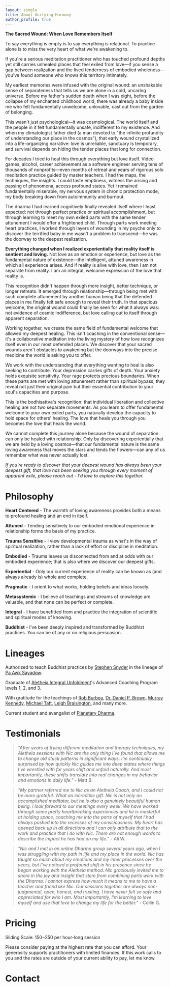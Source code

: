 ```yaml
---
layout: single
title: About Unifying Harmony
author_profile: true
---
```


**The Sacred Wound: When Love Remembers Itself**

To say everything is empty is to say everything is relational. To practice alone is to miss the very heart of what we're awakening to.

If you're a serious meditation practitioner who has touched profound depths yet still carries unhealed places that feel exiled from love—if you sense a gap between realization and the lived tenderness of embodied wholeness—you've found someone who knows this territory intimately.

My earliest memories were infused with the original wound: an unshakable sense of separateness that tells us we are alone in a cold, uncaring universe. Before my father's sudden death when I was eight, before the collapse of my enchanted childhood world, there was already a baby inside me who felt fundamentally unwelcome, unlovable, cast out from the garden of belonging.

This wasn't just psychological—it was cosmological. The world itself and the people in it felt fundamentally unsafe, indifferent to my existence. And when my climatologist father died (a man devoted to "the infinite profundity of understanding our place in the cosmos"), that early wound crystallized into a life-organizing narrative: love is unreliable, sanctuary is temporary, and survival depends on hiding the tender places that long for connection.

For decades I tried to heal this through everything but love itself. Video games, alcohol, career achievement as a software engineer serving tens of thousands of nonprofits—even months of retreat and years of rigorous solo meditation practice guided by master teachers. I had the maps, the techniques, the insights. I could taste emptiness, witness the arising and passing of phenomena, access profound states. Yet I remained fundamentally miserable, my nervous system in chronic protection mode, my body breaking down from autoimmunity and burnout.

The dharma I had learned cognitively finally revealed itself where I least expected: not through perfect practice or spiritual accomplishment, but through learning to meet my own exiled parts with the same tender attunement I would offer a frightened child. Through parts work meeting heart practices, I worked through layers of wounding in my psyche only to discover the terrified baby in me wasn't a problem to transcend—he was the doorway to the deepest realization.

**Everything changed when I realized experientially that reality itself is sentient and loving.** Not love as an emotion or experience, but love as the fundamental nature of existence—the intelligent, attuned awareness in which all experience arises. And if reality is alive with love, then I am not separate from reality. I am an integral, welcome expression of the love that reality is.

This recognition didn't happen through more insight, better technique, or longer retreats. It emerged through relationship—through being met with such complete attunement by another human being that the defended places in me finally felt safe enough to reveal their truth. In that spacious welcome, the original wound could finally be seen for what it always was: not evidence of cosmic indifference, but love calling out to itself through apparent separation.

Working together, we create the same field of fundamental welcome that allowed my deepest healing. This isn't coaching in the conventional sense—it's a collaborative meditation into the living mystery of how love recognizes itself even in our most defended places. We discover that your sacred wounds aren't obstacles to awakening but the doorways into the precise medicine the world is asking you to offer.

We work with the understanding that everything wanting to heal is also seeking to contribute. Your depression carries gifts of depth. Your anxiety holds exquisite sensitivity. Your rage protects precious boundaries. When these parts are met with loving attunement rather than spiritual bypass, they reveal not just their original pain but their essential contribution to your soul's capacities and purpose.

This is the bodhisattva's recognition: that individual liberation and collective healing are not two separate movements. As you learn to offer fundamental welcome to your own exiled parts, you naturally develop the capacity to hold space for others' healing. The love that heals you through you becomes the love that heals the world.

We cannot complete this journey alone because the wound of separation can only be healed with relationship. Only by discovering experientially that we are held by a loving cosmos—that our fundamental nature is the same loving awareness that moves the stars and tends the flowers—can any of us remember what was never actually lost.

_If you're ready to discover that your deepest wound has always been your deepest gift, that love has been seeking you through every moment of apparent exile, please reach out - I'd love to explore this together._

# Philosophy

**Heart Centered** - The warmth of loving awareness provides both a means to profound healing and an end in itself.

**Attuned** - Tending sensitively to our embodied emotional experience in relationship forms the basis of my practice.

**Trauma Sensitive** - I view developmental trauma as what's in the way of spiritual realization, rather than a lack of effort or discipline in meditation.

**Embodied** - Trauma leaves us disconnected from and at odds with our embodied experience; that is also where we discover our deepest gifts.

**Experiential** - Only our current experience of reality can be known as (and always already is) whole and complete.

**Pragmatic** - I orient to what works, holding beliefs and ideas loosely.

**Metasystemic** - I believe all teachings and streams of knowledge are valuable, and that none can be perfect or complete.

**Integral** - I have benefitted from and practice the integration of scientific and spiritual modes of knowing.

**Buddhist** - I’ve been deeply inspired and transformed by Buddhist practices. You can be of any or no religious persuasion.

# Lineages

Authorized to teach Buddhist practices by [Stephen Snyder](https://awakeningdharma.org) in the lineage of [Pa Awk Sayadow](https://www.paaukforestmonastery.org/about-us).

Graduate of [Aletheia Integral Unfoldment](https://integralunfoldment.com/)'s Advanced Coaching Program levels 1, 2, and 3.

With gratitude for the teachings of [Rob Burbea](https://hermesamara.org/), [Dr. Daniel P. Brown](https://www.drdanielpbrown.com/), [Murray Kennedy](https://murintensive.com/), [Michael Taft](https://deconstructingyourself.com/), [Leigh Braisington](http://leighb.com/), and many more.

Current student and evangalist of [Planetary Dharma](https://www.planetarydharma.com/).

# Testimonials

> _"After years of trying different meditation and therapy techniques, my Aletheia sessions with Nic are the only thing I’ve found that allows me to change old stuck patterns in significant ways. I’m continually surprised by how quickly Nic guides me into deep states where things I’ve wrestled with for years shift and unfold naturally. And most importantly, these shifts translate into real changes in my behavior and emotions in daily life."_ \- Matt B.

> _“My partner referred me to Nic as an Aletheia Coach, and I could not be more grateful. What an incredible gift. Nic is not only an accomplished meditator, but he is also a genuinely beautiful human being. I look forward to our meetings every week. We have worked through some pretty heartbreaking experiences and he is masterful at holding space, coaching me into the parts of myself that I had always pushed into the recesses of my consciousness. My heart has opened back up in all directions and I can only attribute that to the work and practice that I do with Nic. There are not enough words to describe the impact he has had on my life.”_ \- Ali W.

> _"Nic and I met in an online Dharma group several years ago, when I was struggling with my path in life and my place in the world. Nic has taught so much about my emotions and my inner processes over the years, but I've noticed a profound shift in his presence since he began working with the Aletheia method. Nic graciously invited me to share in the joy and insight that stem from combining parts work with the Dharma. I cannot express how much it means to me to have a teacher and friend like Nic. Our sessions together are always non-judgmental, open, honest, and trusting. I have never felt so safe and appreciated for who I am. Most importantly, I'm learning to love myself and use that love to change my life for the better."_ \- Collin G.

# Pricing

Sliding Scale: $150-$250 per hour-long session

Please consider paying at the highest rate that you can afford. Your generosity supports practitioners with limited finances.
If this work calls to you and the rates are outside of your current ability to pay, let me know.

# Contact
